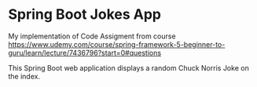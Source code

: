 # Spring Boot Jokes App
My implementation of Code Assigment from course 
https://www.udemy.com/course/spring-framework-5-beginner-to-guru/learn/lecture/7436796?start=0#questions 

This Spring Boot web application displays a random Chuck Norris Joke on the index. 